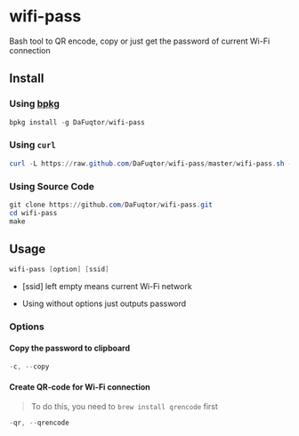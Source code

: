 # wifi-pass
 Bash tool to QR encode, copy or just get the password of current Wi-Fi connection

## Install

### Using [bpkg](https://github.com/bpkg/bpkg)

```powershell
bpkg install -g DaFuqtor/wifi-pass
```

### Using `curl`

```powershell
curl -L https://raw.github.com/DaFuqtor/wifi-pass/master/wifi-pass.sh -o /usr/local/bin/wifi-pass && chmod +x /usr/local/bin/wifi-pass
```

### Using Source Code

```powershell
git clone https://github.com/DaFuqtor/wifi-pass.git
cd wifi-pass
make
```

## Usage

```powershell
wifi-pass [option] [ssid]
```

- [ssid] left empty means current Wi-Fi network

- Using without options just outputs password

### Options

#### Copy the password to clipboard

```powershell
-c, --copy
```

#### Create QR-code for Wi-Fi connection
> To do this, you need to `brew install qrencode` first

```powershell
-qr, --qrencode
```